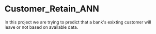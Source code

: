 # Customer_Retain_ANN
In this project we are trying to predict that a bank's exixting customer will leave or not based on available data.
